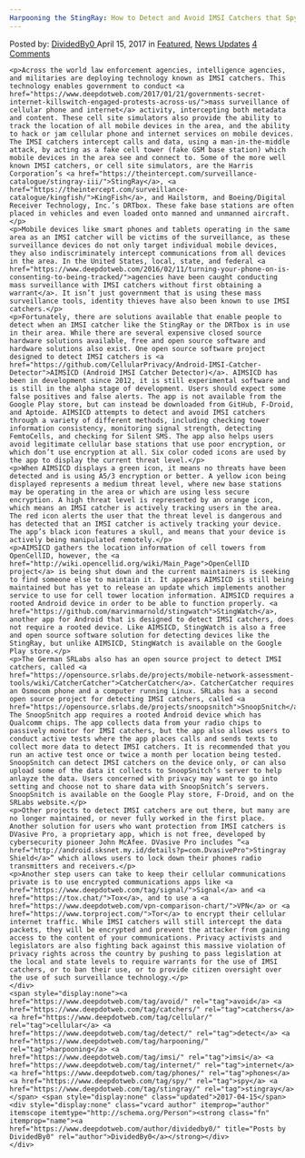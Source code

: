 ```yaml
---
Harpooning the StingRay: How to Detect and Avoid IMSI Catchers that Spy on Cellular Phones and Internet
---
```

<article class="post-listing post-19198 post type-post status-publish format-standard has-post-thumbnail hentry  tag-avoid tag-catchers tag-cellular tag-detect tag-harpooning tag-imsi tag-internet tag-phones tag-spy tag-stingray">
    <div class="post-inner">
        <span>Posted by: <a href="https://www.deepdotweb.com/author/dividedby0/" title="">DividedBy0 </a></span>
    <span>April 15, 2017</span>
    <span>in <a href="https://www.deepdotweb.com/category/deepdot-news/" rel="category tag">Featured</a>, <a href="https://www.deepdotweb.com/category/news-updates/" rel="category tag">News Updates</a></span>
    <span><a href="https://www.deepdotweb.com/2017/04/15/harpooning-stingray-detect-avoid-imsi-catchers-spy-cellular-phones-internet/#comments">4 Comments</a></span>
    </p>
    <div class="clear"></div>
    
    <p>Across the world law enforcement agencies, intelligence agencies, and militaries are deploying technology known as IMSI catchers. This technology enables government to conduct <a href="https://www.deepdotweb.com/2017/01/21/governments-secret-internet-killswitch-engaged-protests-across-us/">mass surveillance of cellular phone and internet</a> activity, intercepting both metadata and content. These cell site simulators also provide the ability to track the location of all mobile devices in the area, and the ability to hack or jam cellular phone and internet services on mobile devices. The IMSI catchers intercept calls and data, using a man-in-the-middle attack, by acting as a fake cell tower (fake GSM base station) which mobile devices in the area see and connect to. Some of the more well known IMSI catchers, or cell site simulators, are the Harris Corporation’s <a href="https://theintercept.com/surveillance-catalogue/stingray-iii/">StingRay</a>, <a href="https://theintercept.com/surveillance-catalogue/kingfish/">KingFish</a>, and Hailstorm, and Boeing/Digital Receiver Technology, Inc.’s DRTbox. These fake base stations are often placed in vehicles and even loaded onto manned and unmanned aircraft.</p>
    <p>Mobile devices like smart phones and tablets operating in the same area as an IMSI catcher will be victims of the surveillance, as these surveillance devices do not only target individual mobile devices, they also indiscriminately intercept communications from all devices in the area. In the United States, local, state, and federal <a href="https://www.deepdotweb.com/2016/02/11/turning-your-phone-on-is-consenting-to-being-tracked/">agencies have been caught conducting mass surveillance with IMSI catchers without first obtaining a warrant</a>. It isn’t just government that is using these mass surveillance tools, identity thieves have also been known to use IMSI catchers.</p>
    <p>Fortunately, there are solutions available that enable people to detect when an IMSI catcher like the StingRay or the DRTbox is in use in their area. While there are several expensive closed source hardware solutions available, free and open source software and hardware solutions also exist. One open source software project designed to detect IMSI catchers is <a href="https://github.com/CellularPrivacy/Android-IMSI-Catcher-Detector">AIMSICD (Android IMSI Catcher Detector)</a>. AIMSICD has been in development since 2012, it is still experimental software and is still in the alpha stage of development. Users should expect some false positives and false alerts. The app is not available from the Google Play store, but can instead be downloaded from GitHub, F-Droid, and Aptoide. AIMSICD attempts to detect and avoid IMSI catchers through a variety of different methods, including checking tower information consistency, monitoring signal strength, detecting FemtoCells, and checking for Silent SMS. The app also helps users avoid legitimate cellular base stations that use poor encryption, or which don’t use encryption at all. Six color coded icons are used by the app to display the current threat level.</p>
    <p>When AIMSICD displays a green icon, it means no threats have been detected and is using A5/3 encryption or better. A yellow icon being displayed represents a medium threat level, where new base stations may be operating in the area or which are using less secure encryption. A high threat level is represented by an orange icon, which means an IMSI catcher is actively tracking users in the area. The red icon alerts the user that the threat level is dangerous and has detected that an IMSI catcher is actively tracking your device. The app’s black icon features a skull, and means that your device is actively being manipulated remotely.</p>
    <p>AIMSICD gathers the location information of cell towers from OpenCellID, however, the <a href="http://wiki.opencellid.org/wiki/Main_Page">OpenCellID project</a> is being shut down and the current maintainers is seeking to find someone else to maintain it. It appears AIMSICD is still being maintained but has yet to release an update which implements another service to use for cell tower location information. AIMSICD requires a rooted Android device in order to be able to function properly. <a href="https://github.com/marvinmarnold/stingwatch">StingWatch</a>, another app for Android that is designed to detect IMSI catchers, does not require a rooted device. Like AIMSICD, StingWatch is also a free and open source software solution for detecting devices like the StingRay, but unlike AIMSICD, StingWatch is available on the Google Play store.</p>
    <p>The German SRLabs also has an open source project to detect IMSI catchers, called <a href="https://opensource.srlabs.de/projects/mobile-network-assessment-tools/wiki/CatcherCatcher">CatcherCatcher</a>. CatcherCatcher requires an Osmocom phone and a computer running Linux. SRLabs has a second open source project for detecting IMSI catchers, called <a href="https://opensource.srlabs.de/projects/snoopsnitch">SnoopSnitch</a>. The SnoopSnitch app requires a rooted Android device which has Qualcomm chips. The app collects data from your radio chips to passively monitor for IMSI catchers, but the app also allows users to conduct active tests where the app places calls and sends texts to collect more data to detect IMSI catchers. It is recommended that you run an active test once or twice a month per location being tested. SnoopSnitch can detect IMSI catchers on the device only, or can also upload some of the data it collects to SnoopSnitch’s server to help anlayze the data. Users concerned with privacy may want to go into setting and choose not to share data with SnoopSnitch’s servers. SnoopSnitch is available on the Google Play store, F-Droid, and on the SRLabs website.</p>
    <p>Other projects to detect IMSI catchers are out there, but many are no longer maintained, or never fully worked in the first place. Another solution for users who want protection from IMSI catchers is DVasive Pro, a proprietary app, which is not free, developed by cybersecurity pioneer John McAfee. DVasive Pro includes “<a href="http://android.sksnet.my.id/details?p=com.DvasivePro">Stingray Shield</a>” which allows users to lock down their phones radio transmitters and receivers.</p>
    <p>Another step users can take to keep their cellular communications private is to use encrypted communications apps like <a href="https://www.deepdotweb.com/tag/signal/">Signal</a> and <a href="https://tox.chat/">Tox</a>, and to use a <a href="https://www.deepdotweb.com/vpn-comparison-chart/">VPN</a> or <a href="https://www.torproject.com/">Tor</a> to encrypt their cellular internet traffic. While IMSI catchers will still intercept the data packets, they will be encrypted and prevent the attacker from gaining access to the content of your communications. Privacy activists and legislators are also fighting back against this massive violation of privacy rights across the country by pushing to pass legislation at the local and state levels to require warrants for the use of IMSI catchers, or to ban their use, or to provide citizen oversight over the use of such surveillance technology.</p>
    </div>
    <span style="display:none"><a href="https://www.deepdotweb.com/tag/avoid/" rel="tag">avoid</a> <a href="https://www.deepdotweb.com/tag/catchers/" rel="tag">catchers</a> <a href="https://www.deepdotweb.com/tag/cellular/" rel="tag">cellular</a> <a href="https://www.deepdotweb.com/tag/detect/" rel="tag">detect</a> <a href="https://www.deepdotweb.com/tag/harpooning/" rel="tag">harpooning</a> <a href="https://www.deepdotweb.com/tag/imsi/" rel="tag">imsi</a> <a href="https://www.deepdotweb.com/tag/internet/" rel="tag">internet</a> <a href="https://www.deepdotweb.com/tag/phones/" rel="tag">phones</a> <a href="https://www.deepdotweb.com/tag/spy/" rel="tag">spy</a> <a href="https://www.deepdotweb.com/tag/stingray/" rel="tag">stingray</a></span> <span style="display:none" class="updated">2017-04-15</span>
    <div style="display:none" class="vcard author" itemprop="author" itemscope itemtype="http://schema.org/Person"><strong class="fn" itemprop="name"><a href="https://www.deepdotweb.com/author/dividedby0/" title="Posts by DividedBy0" rel="author">DividedBy0</a></strong></div>
    </div>
</article>


